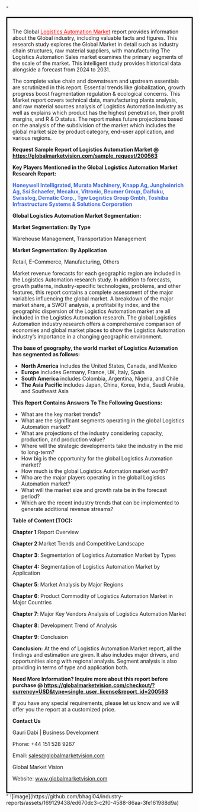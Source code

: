 "<div style='border: 3px solid black; padding: 1em;'>

The Global <a style='color: #ff0000;' href='https://globalmarketvision.com/reports/global-logistics-automation-market/200563'>Logistics Automation Market</a> report provides information about the Global industry, including valuable facts and figures. This research study explores the Global Market in detail such as industry chain structures, raw material suppliers, with manufacturing The Logistics Automation Sales market examines the primary segments of the scale of the market. This intelligent study provides historical data alongside a forecast from 2024 to 2031.

The complete value chain and downstream and upstream essentials are scrutinized in this report. Essential trends like globalization, growth progress boost fragmentation regulation &amp; ecological concerns. This Market report covers technical data, manufacturing plants analysis, and raw material sources analysis of Logistics Automation Industry as well as explains which product has the highest penetration, their profit margins, and R &amp; D status. The report makes future projections based on the analysis of the subdivision of the market which includes the global market size by product category, end-user application, and various regions.

<strong>Request Sample Report of Logistics Automation Market @</strong><strong> <a style='color: #ff0000;' href='https://globalmarketvision.com/sample_request/200563?utm_source=linkedinPulse&utm_medium=Bhagi&utm_campaign=Bhagi'><strong>https://globalmarketvision.com/sample_request/200563</strong></a></strong>

<strong>Key Players Mentioned in the Global Logistics Automation Market Research Report:</strong>

<strong style='color: #4169e1;'>Honeywell Intelligrated, Murata Machinery, Knapp Ag, Jungheinrich Ag, Ssi Schaefer, Mecalux, Vitronic, Beumer Group, Daifuku, Swisslog, Dematic Corp., Tgw Logistics Group Gmbh, Toshiba Infrastructure Systems & Solutions Corporation</strong>

<strong>Global Logistics Automation Market Segmentation:</strong>

<strong>Market Segmentation: By Type</strong>

Warehouse Management, Transportation Management

<strong>Market Segmentation: By Application</strong>

Retail, E-Commerce, Manufacturing, Others

Market revenue forecasts for each geographic region are included in the Logistics Automation research study. In addition to forecasts, growth patterns, industry-specific technologies, problems, and other features, this report contains a complete assessment of the major variables influencing the global market. A breakdown of the major market share, a SWOT analysis, a profitability index, and the geographic dispersion of the Logistics Automation market are all included in the Logistics Automation research. The global Logistics Automation industry research offers a comprehensive comparison of economies and global market places to show the Logistics Automation industry’s importance in a changing geographic environment.

<strong>The base of geography, the world market of Logistics Automation has segmented as follows:</strong>
<ul>
  <li><strong>North America</strong> includes the United States, Canada, and Mexico</li>
  <li><strong>Europe</strong> includes Germany, France, UK, Italy, Spain</li>
  <li><strong>South America</strong> includes Colombia, Argentina, Nigeria, and Chile</li>
  <li><strong>The Asia Pacific</strong> includes Japan, China, Korea, India, Saudi Arabia, and Southeast Asia</li>
</ul>
<strong>This Report Contains Answers To The Following Questions:</strong>
<ul>
  <li>What are the key market trends?</li>
  <li>What are the significant segments operating in the global Logistics Automation market?</li>
  <li>What are projections of the industry considering capacity, production, and production value?</li>
  <li>Where will the strategic developments take the industry in the mid to long-term?</li>
  <li>How big is the opportunity for the global Logistics Automation market?</li>
  <li>How much is the global Logistics Automation market worth?</li>
  <li>Who are the major players operating in the global Logistics Automation market?</li>
  <li>What will the market size and growth rate be in the forecast period?</li>
  <li>Which are the recent industry trends that can be implemented to generate additional revenue streams?</li>
</ul>
<strong>Table of Content (TOC): </strong>

<strong>Chapter 1</strong>:Report Overview

<strong>Chapter 2</strong>:Market Trends and Competitive Landscape

<strong>Chapter 3</strong>: Segmentation of Logistics Automation Market by Types

<strong>Chapter 4:</strong> Segmentation of Logistics Automation Market by Application

<strong>Chapter 5</strong>: Market Analysis by Major Regions

<strong>Chapter 6</strong>: Product Commodity of Logistics Automation Market in Major Countries

<strong>Chapter 7</strong>: Major Key Vendors Analysis of Logistics Automation Market

<strong>Chapter 8</strong>: Development Trend of Analysis

<strong>Chapter 9</strong>: Conclusion

<strong>Conclusion:</strong> At the end of Logistics Automation Market report, all the findings and estimation are given. It also includes major drivers, and opportunities along with regional analysis. Segment analysis is also providing in terms of type and application both.

<strong>Need More Information? Inquire more about this report before purchase @ <strong><a style='color: #ff0000;' href='https://globalmarketvision.com/checkout/?currency=USD&type=single_user_license&report_id=200563?utm_source=linkedinPulse&utm_medium=Bhagi&utm_campaign=Bhagi'>https://globalmarketvision.com/checkout/?currency=USD&type=single_user_license&report_id=200563</a></strong>
</strong>

If you have any special requirements, please let us know and we will offer you the report at a customized price.

<strong>Contact Us</strong>

Gauri Dabi | Business Development

Phone: +44 151 528 9267

Email: <a href='mailto:sales@globalmarketvision.com'>sales@globalmarketvision.com</a>

Global Market Vision

Website: <a href='http://www.globalmarketvision.com/'>www.globalmarketvision.com</a>

</div>"
![image](https://github.com/bhagi04/industry-reports/assets/169129438/ed670dc3-c2f0-4588-86aa-3fe161988d9a)
